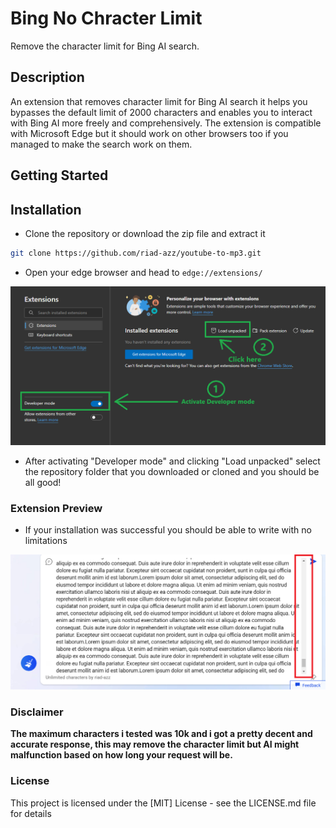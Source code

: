 # Bing No Chracter Limit

Remove the character limit for Bing AI search.

## Description

An extension that removes character limit for Bing AI search it helps you bypasses the default limit of 2000 characters and enables you to interact with Bing AI more freely and comprehensively. The extension is compatible with Microsoft Edge but it should work on other browsers too if you managed to make the search work on them.

## Getting Started

## Installation

- Clone the repository or download the zip file and extract it

```bash
git clone https://github.com/riad-azz/youtube-to-mp3.git
```

- Open your edge browser and head to `edge://extensions/`

![Extension preview image](screenshots/sc-02.png)

- After activating "Developer mode" and clicking "Load unpacked" select the repository folder that you downloaded or cloned and you should be all good!

### Extension Preview

- If your installation was successful you should be able to write with no limitations

![Extension preview image](screenshots/sc-01.png)

### Disclaimer

**The maximum characters i tested was 10k and i got a pretty decent and accurate response, this may remove the character limit but AI might malfunction based on how long your request will be.**

### License

This project is licensed under the [MIT] License - see the LICENSE.md file for details
